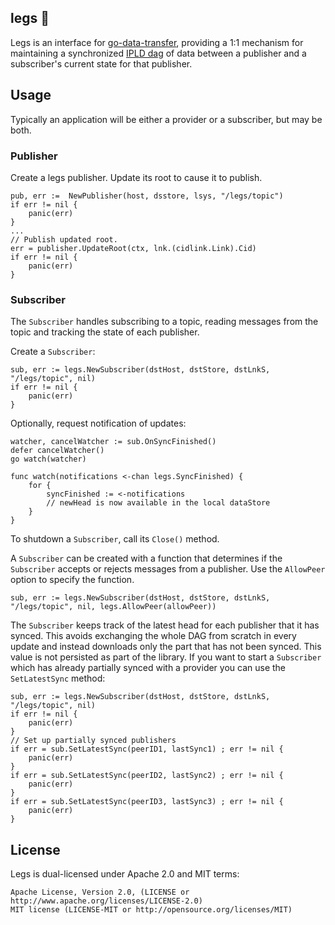 ## legs 🦵

Legs is an interface for [go-data-transfer](https://github.com/filecoin-project/go-data-transfer),
providing a 1:1 mechanism for maintaining a synchronized [IPLD dag](https://docs.ipld.io/) of data between
a publisher and a subscriber's current state for that publisher.

## Usage

Typically an application will be either a provider or a subscriber, but may be both.

### Publisher

Create a legs publisher.  Update its root to cause it to publish.

```golang
pub, err :=  NewPublisher(host, dsstore, lsys, "/legs/topic")
if err != nil {
	panic(err)
}
...
// Publish updated root.
err = publisher.UpdateRoot(ctx, lnk.(cidlink.Link).Cid)
if err != nil {
	panic(err)
}
```

### Subscriber

The `Subscriber` handles subscribing to a topic, reading messages from the topic and tracking the state of each publisher.

Create a `Subscriber`:

```golang
sub, err := legs.NewSubscriber(dstHost, dstStore, dstLnkS, "/legs/topic", nil)
if err != nil {
	panic(err)
}

```
Optionally, request notification of updates:

```golang
watcher, cancelWatcher := sub.OnSyncFinished()
defer cancelWatcher()
go watch(watcher)

func watch(notifications <-chan legs.SyncFinished) {
    for {
        syncFinished := <-notifications
        // newHead is now available in the local dataStore
    }
}
```

To shutdown a `Subscriber`, call its `Close()` method.

A `Subscriber` can be created with a function that determines if the `Subscriber` accepts or rejects messages from a publisher.  Use the `AllowPeer` option to specify the function.
```golang
sub, err := legs.NewSubscriber(dstHost, dstStore, dstLnkS, "/legs/topic", nil, legs.AllowPeer(allowPeer))
```

The `Subscriber` keeps track of the latest head for each publisher that it has synced. This avoids exchanging the whole DAG from scratch in every update and instead downloads only the part that has not been synced. This value is not persisted as part of the library. If you want to start a `Subscriber` which has already partially synced with a provider you can use the `SetLatestSync` method:
```golang
sub, err := legs.NewSubscriber(dstHost, dstStore, dstLnkS, "/legs/topic", nil)
if err != nil {
    panic(err)
}
// Set up partially synced publishers
if err = sub.SetLatestSync(peerID1, lastSync1) ; err != nil {
    panic(err)
}
if err = sub.SetLatestSync(peerID2, lastSync2) ; err != nil {
    panic(err)
}
if err = sub.SetLatestSync(peerID3, lastSync3) ; err != nil {
    panic(err)
}
```

License
---

Legs is dual-licensed under Apache 2.0 and MIT terms:

    Apache License, Version 2.0, (LICENSE or http://www.apache.org/licenses/LICENSE-2.0)
    MIT license (LICENSE-MIT or http://opensource.org/licenses/MIT)

